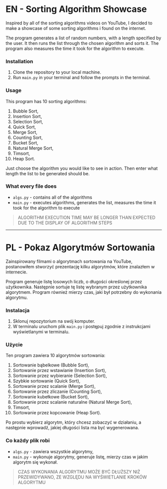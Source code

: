 # EN - Sorting Algorithm Showcase

Inspired by all of the sorting algorithms videos on YouTube, I decided to make a showcase of some sorting algorithms i found on the internet.

The program generates a list of random numbers, with a length specified by the user. It then runs the list through the chosen algorithm and sorts it. The program also measures the time it took for the algorithm to execute.

### Installation

1. Clone the repository to your local machine.
2. Run `main.py` in your terminal and follow the prompts in the terminal.

### Usage

This program has 10 sorting algorithms:
1. Bubble Sort,
2. Insertion Sort,
3. Selection Sort,
4. Quick Sort,
5. Merge Sort,
6. Counting Sort,
7. Bucket Sort,
8. Natural Merge Sort,
9. Timsort,
10. Heap Sort.

Just choose the algorithm you would like to see in action. Then enter what length the list to be generated should be.

### What every file does
- `algs.py` - contains all of the algorithms
- `main.py` - executes algorithms, generates the list, measures the time it took for the algorithm to execute

>ALGORITHM EXECUTION TIME MAY BE LONGER THAN EXPECTED DUE TO THE DISPLAY OF ALGORITHM STEPS
---
# PL - Pokaz Algorytmów Sortowania

Zainspirowany filmami o algorytmach sortowania na YouTube, postanowiłem stworzyć prezentację kilku algorytmów, które znalazłem w internecie.

Program generuje listę losowych liczb, o długości określonej przez użytkownika. Następnie sortuje tę listę wybranym przez użytkownika algorytmem. Program również mierzy czas, jaki był potrzebny do wykonania algorytmu.

### Instalacja
1. Sklonuj repozytorium na swój komputer.
2. W terminalu uruchom plik `main.py` i postępuj zgodnie z instrukcjami wyświetlanymi w terminalu.

### Użycie

Ten program zawiera 10 algorytmów sortowania:

1. Sortowanie bąbelkowe (Bubble Sort),
2. Sortowanie przez wstawianie (Insertion Sort),
3. Sortowanie przez wybieranie (Selection Sort),
4. Szybkie sortowanie (Quick Sort),
5. Sortowanie przez scalanie (Merge Sort),
6. Sortowanie przez zliczanie (Counting Sort),
7. Sortowanie kubełkowe (Bucket Sort),
8. Sortowanie przez scalanie naturalne (Natural Merge Sort),
9. Timsort,
10. Sortowanie przez kopcowanie (Heap Sort).

Po prostu wybierz algorytm, który chcesz zobaczyć w działaniu, a następnie wprowadź, jakiej długości lista ma być wygenerowana.

### Co każdy plik robi
- `algs.py` - zawiera wszystkie algorytmy,
- `main.py` - wykonuje algorytmy, generuje listę, mierzy czas w jakim algorytm się wykonał.

> CZAS WYKONANIA ALGORYTMU MOŻE BYĆ DŁUŻSZY NIŻ PRZEWIDYWANO, ZE WZGLĘDU NA WYŚWIETLANIE KROKÓW ALGORYTMU
